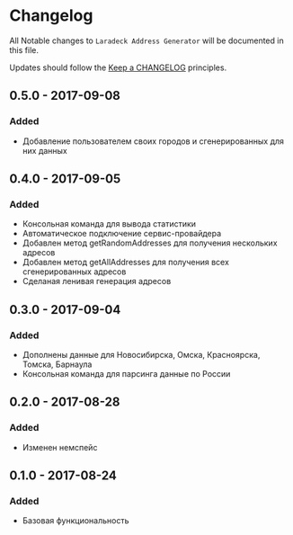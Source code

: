 # Changelog

All Notable changes to `Laradeck Address Generator` will be documented in this file.

Updates should follow the [Keep a CHANGELOG](http://keepachangelog.com/) principles.

## 0.5.0 - 2017-09-08

### Added
- Добавление пользователем своих городов и сгенерированных для них данных

## 0.4.0 - 2017-09-05

### Added
- Консольная команда для вывода статистики
- Автоматическое подключение сервис-провайдера
- Добавлен метод getRandomAddresses для получения нескольких адресов
- Добавлен метод getAllAddresses для получения всех сгенерированных адресов
- Сделаная ленивая генерация адресов

## 0.3.0 - 2017-09-04

### Added
- Дополнены данные для Новосибирска, Омска, Красноярска, Томска, Барнаула
- Консольная команда для парсинга данные по России

## 0.2.0 - 2017-08-28

### Added
- Изменен немспейс

## 0.1.0 - 2017-08-24

### Added
- Базовая функциональность

<!-- 
### Deprecated
- Nothing

### Fixed
- Nothing

### Removed
- Nothing

### Security
- Nothing
-->
